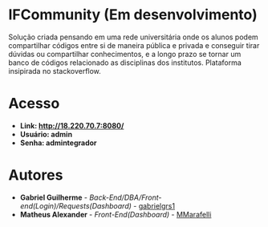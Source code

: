 # IFCommunity (Em desenvolvimento)
Solução criada pensando em uma rede universitária onde os alunos podem compartilhar códigos entre si de maneira pública e privada e conseguir tirar dúvidas ou compartilhar conhecimentos, e a longo prazo se tornar um banco de códigos relacionado as disciplinas dos institutos. Plataforma insipirada no stackoverflow.
# Acesso
* **Link: http://18.220.70.7:8080/**
* **Usuário: admin**
* **Senha: admintegrador**

# Autores
* **Gabriel Guilherme** - *Back-End/DBA/Front-end(Login)/Requests(Dashboard)* - [gabrielgrs1](https://github.com/gabrielgrs1)
* **Matheus Alexander** - *Front-End(Dashboard)* - [MMarafelli](https://github.com/MMarafelli)
